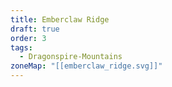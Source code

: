 ```yaml
---
title: Emberclaw Ridge
draft: true
order: 3
tags:
  - Dragonspire-Mountains
zoneMap: "[[emberclaw_ridge.svg]]"
---
```


